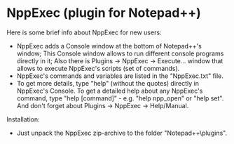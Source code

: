 # NppExec (plugin for Notepad++)

Here is some brief info about NppExec for new users:
* NppExec adds a Console window at the bottom of Notepad++'s window;
This Console window allows to run different console programs directly in it;
Also there is Plugins -> NppExec -> Execute... window that allows to execute NppExec's scripts (set of commands).
* NppExec's commands and variables are listed in the "NppExec.txt" file.
* To get more details, type "help" (without the quotes) directly in NppExec's Console. To get a detailed help about any NppExec's command, type "help [command]" - e.g. "help npp_open" or "help set".
And don't forget about Plugins -> NppExec -> Help/Manual.

Installation:
* Just unpack the NppExec zip-archive to the folder "Notepad++\plugins".
